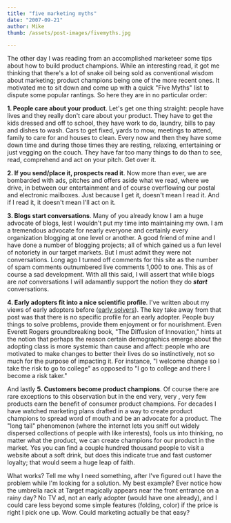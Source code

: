 ```yaml
---
title: "five marketing myths"
date: "2007-09-21"
author: Mike
thumb: /assets/post-images/fivemyths.jpg

---
```


The other day I was reading from an accomplished marketeer some tips about how to build product champions. While an interesting read, it got me thinking that there's a lot of snake oil being sold as conventional wisdom about marketing; product champions being one of the more recent ones. It motivated me to sit down and come up with a quick "Five Myths" list to dispute some popular rantings. So here they are in no particular order:

**1\. People care about your product**. Let's get one thing straight: people have lives and they really don't care about your product. They have to get the kids dressed and off to school, they have work to do, laundry, bills to pay and dishes to wash. Cars to get fixed, yards to mow, meetings to attend, family to care for and houses to clean. Every now and then they have some down time and during those times they are resting, relaxing, entertaining or just vegging on the couch. They have far too many things to do than to see, read, comprehend and act on your pitch. Get over it.

**2\. If you send/place it, prospects read it**. Now more than ever, we are bombarded with ads, pitches and offers aside what we read, where we drive, in between our entertainment and of course overflowing our postal and electronic mailboxes. Just because I get it, doesn't mean I read it. And if I read it, it doesn't mean I'll act on it.

**3\. Blogs start conversations**. Many of you already know I am a huge advocate of blogs, lest I wouldn't put my time into maintaining my own. I am a tremendous advocate for nearly everyone and certainly every organization blogging at one level or another. A good friend of mine and I have done a number of blogging projects; all of which gained us a fun level of notoriety in our target markets. But I must admit they were not conversations. Long ago I turned off comments for this site as the number of spam comments outnumbered live comments 1,000 to one. This as of course a sad development. With all this said, I will assert that while blogs are _not_ conversations I will adamantly support the notion they do **_start_** conversations.

**4\. Early adopters fit into a nice scientific profile**. I've written about my views of early adopters before ([early solvers](http://www.mccamon.org/?p=39)). The key take away from that post was that there is no specific profile for an early adopter. People buy things to solve problems, provide them enjoyment or for nourishment. Even Everett Rogers groundbreaking book, "The Diffusion of Innovation," hints at the notion that perhaps the reason certain demographics emerge about the adopting class is more systemic than cause and affect: people who are motivated to make changes to better their lives do so instinctively, not so much for the purpose of impacting it. For instance, "I welcome change so I take the risk to go to college" as opposed to "I go to college and there I become a risk taker."

And lastly **5\. Customers become product champions**. Of course there are rare exceptions to this observation but in the end very, very , very few products earn the benefit of consumer product champions. For decades I have watched marketing plans drafted in a way to create product champions to spread word of mouth and be an advocate for a product. The "long tail" phenomenon (where the internet lets you sniff out widely dispersed collections of people with like interests), fools us into thinking, no matter what the product, we can create champions for our product in the market. Yes you can find a couple hundred thousand people to visit a website about a soft drink, but does this indicate true and fast customer loyalty; that would seem a huge leap of faith.

What works? Tell me why I need something, after I've figured out I have the problem while I'm looking for a solution. My best example? Ever notice how the umbrella rack at Target magically appears near the front entrance on a rainy day? No TV ad, not an early adopter (would have one already), and I could care less beyond some simple features (folding, color) if the price is right I pick one up. Wow. Could marketing actually be that easy?
